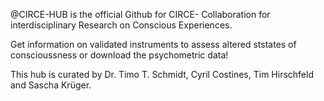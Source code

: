 @CIRCE-HUB is the official Github for CIRCE- Collaboration for interdisciplinary Research on Conscious Experiences.

Get information on validated instruments to assess altered ststates of conscioussness or download the psychometric data!

This hub is curated by Dr. Timo T. Schmidt, Cyril Costines, Tim Hirschfeld and Sascha Krüger.
